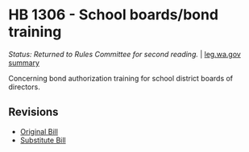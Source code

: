 # HB 1306 - School boards/bond training
*Status: Returned to Rules Committee for second reading.* | [leg.wa.gov summary](https://app.leg.wa.gov/billsummary?BillNumber=1306&Year=2021)

Concerning bond authorization training for school district boards of directors.

## Revisions
* [Original Bill](1/)
* [Substitute Bill](S/)